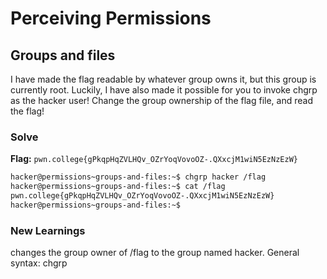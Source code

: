 # Perceiving Permissions

## Groups and files
I  have made the flag readable by whatever group owns it, but this group is currently root. Luckily, I have also made it possible for you to invoke chgrp as the hacker user! Change the group ownership of the flag file, and read the flag!

### Solve
**Flag:** `pwn.college{gPkqpHqZVLHQv_OZrYoqVovoOZ-.QXxcjM1wiN5EzNzEzW}`

```bash
hacker@permissions~groups-and-files:~$ chgrp hacker /flag
hacker@permissions~groups-and-files:~$ cat /flag
pwn.college{gPkqpHqZVLHQv_OZrYoqVovoOZ-.QXxcjM1wiN5EzNzEzW}
hacker@permissions~groups-and-files:~$ 
```
### New Learnings
changes the group owner of /flag to the group named hacker.
General syntax: chgrp <groupname> <file-or-dir>
